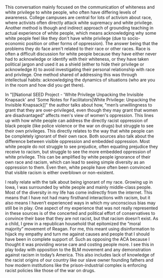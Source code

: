 This conversation mainly focused on the communication of whiteness and white privilege to white people, who often have differing levels of awareness. College campuses are central for lots of activism about race, where activists often directly attack white supremacy and white privilege. Another method is though and indirect approach of grounding teaching in actual experience of white people, which means acknowledging why some white people feel like they don't have white privilege (due to socio-economic position or other forms of oppression). The answer being that the problems they do face aren't related to their race or other races. Race is often a difficult discussion for white people because they have either never had to acknowledge or identify with their whiteness, or they have taken political jargon and used it as a shield (either to hide their privilege or acknowledge it) to avoid investigating their personal relationship with race and privilege. One method shared of addressing this was through intellectual habits: acknowledging the dynamics of situations (who are you in the room and how did you get there).

In "[[National SEED Project - 'White Privilege Unpacking the Invisible Knapsack' and 'Some Notes for Facilitators|White Privilege: Unpacking the Invisible Knapsack]]" the author talks about how, "men’s unwillingness to grant that they are over-privileged, even though they may grant that women are disadvantaged" affects men's view of women's oppression. This lines up with how white people can address the directly racist oppression of black people (like police violence or the war on drugs) but struggle to see their own privileges. This directly relates to the way that white people can be completely ignorant of their own race. Both sources also talk about the difference between visible oppression and embedded oppression. Most white people do not struggle to see prejudice, often equating prejudice they receive to racism, but struggle to see the more embedded oppression of white privilege. This can be amplified by white people ignorance of their own race and racism, which can lead to seeing simple diversity as an oppression to them. Even then, white people have often been convinced that visible racism is either overblown or non-existent.

I really relate with the talk about being ignorant of my race. Growing up in Iowa, I was surrounded by white people and mainly middle-class people. Most of the diversity in my life has come indirectly from the internet. This means that I have not had many firsthand interactions with racism, but it also means I haven’t experienced ways in which my unconscious bias may still be in play. One aspect of my experience that was not really represented in these sources is of the concerted and political effort of conservatives to convince their base that they are not racist, but that racism doesn’t exist. As a child, I grew in a republican household that epitomized the “moral majority” movement of Reagan. For me, this meant using disinformation to hijack my empathy and turn me against causes and people that I should have been in complete support of. Such as opposing the ACA because I thought it was providing worse care and costing people more. I see this in play today with opposition to the BLM movement and any demonstration against racism in today’s America. This also includes lack of knowledge of the racist origins of our country like our slave owner founding fathers and how modern institutions like the prison-industrial complex is enforcing racist policies like those of the war on drugs.
